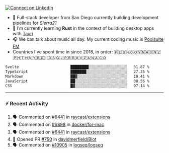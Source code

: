 [![Connect on LinkedIn](https://img.shields.io/badge/--linkedin?label=LinkedIn&logo=LinkedIn&style=social)](https://www.linkedin.com/in/aurnik)

- 🔭 Full-stack developer from San Diego currently building development pipelines for _Sierra21_
- 🌱 I’m currently learning **Rust** in the context of building desktop apps with [Tauri](https://github.com/tauri-apps/tauri)
- 🎧 We can talk about music all day. My current coding music is [Poolsuite FM](http://poolsuite.net)
- Countries I've spent time in since 2018, in order: 🇵🇪🇧🇷🇨🇴🇻🇳🇦🇺🇳🇿🇵🇭🇹🇭🇲🇾🇧🇩🇮🇩🇸🇬🇯🇵🇧🇷🇲🇽🇿🇦🇳🇦🇨🇴

<!--START_SECTION:waka-->

```txt
Svelte                       ████████░░░░░░░░░░░░░░░░░   31.87 %
TypeScript                   ███████░░░░░░░░░░░░░░░░░░   27.35 %
Markdown                     ██▓░░░░░░░░░░░░░░░░░░░░░░   10.41 %
JavaScript                   ██░░░░░░░░░░░░░░░░░░░░░░░   08.56 %
CSS                          █▓░░░░░░░░░░░░░░░░░░░░░░░   07.14 %
```

<!--END_SECTION:waka-->

---

### :zap: Recent Activity

<!--START_SECTION:activity-->

1. 🗣 Commented on [#6441](https://github.com/raycast/extensions/pull/6441#issuecomment-2024227391) in [raycast/extensions](https://github.com/raycast/extensions)
2. 🗣 Commented on [#6898](https://github.com/docker/for-mac/issues/6898#issuecomment-2014160167) in [docker/for-mac](https://github.com/docker/for-mac)
3. 🗣 Commented on [#6441](https://github.com/raycast/extensions/pull/6441#issuecomment-2011091277) in [raycast/extensions](https://github.com/raycast/extensions)
4. 💪 Opened PR [#750](https://github.com/davidmerfield/Blot/pull/750) in [davidmerfield/Blot](https://github.com/davidmerfield/Blot)
5. 🗣 Commented on [#10905](https://github.com/logseq/logseq/issues/10905#issuecomment-1912828479) in [logseq/logseq](https://github.com/logseq/logseq)
<!--END_SECTION:activity-->
